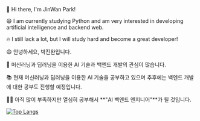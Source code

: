 👋 Hi there, I'm JinWan Park!

😄 I am currently studying Python and am very interested in developing artificial intelligence and backend web.

🔥 I still lack a lot, but I will study hard and become a great developer!

😄 안녕하세요, 박진완입니다.

🌟 머신러닝과 딥러닝을 이용한 AI 기술과 백엔드 개발의 관심이 많습니다.

📚 현재 머신러닝과 딥러닝을 이용한 AI 기술을 공부하고 있으며 추후에는 백엔드 개발에 대한 공부도 진행할 예정입니다.

👨‍💻 아직 많이 부족하지만 열심히 공부해서 **"AI 백엔드 엔지니어"**가 될 것입니다.

[![Top Langs](https://github-readme-stats.vercel.app/api/top-langs/?username=P-jinwan&layout=compact)](https://github.com/anuraghazra/github-readme-stats)
